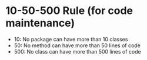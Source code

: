 # 10-50-500 Rule (for code maintenance)  
* 10: No package can have more than 10 classes
* 50: No method can have more than 50 lines of code
* 500: No class can have more than 500 lines of code